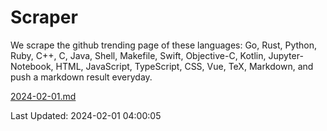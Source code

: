 # Scraper

We scrape the github trending page of these languages: Go, Rust, Python, Ruby, C++, C, Java, Shell, Makefile, Swift, Objective-C, Kotlin, Jupyter-Notebook, HTML, JavaScript, TypeScript, CSS, Vue, TeX, Markdown, and push a markdown result everyday.

[2024-02-01.md](https://github.com/yangwenmai/github-trending-backup/blob/master/2024-02-01.md)

Last Updated: 2024-02-01 04:00:05